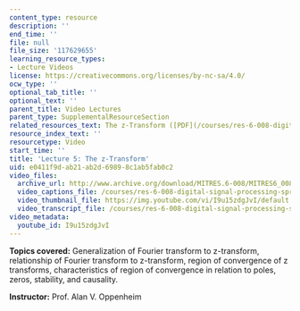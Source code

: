 ```yaml
---
content_type: resource
description: ''
end_time: ''
file: null
file_size: '117629655'
learning_resource_types:
- Lecture Videos
license: https://creativecommons.org/licenses/by-nc-sa/4.0/
ocw_type: ''
optional_tab_title: ''
optional_text: ''
parent_title: Video Lectures
parent_type: SupplementalResourceSection
related_resources_text: The z-Transform ([PDF](/courses/res-6-008-digital-signal-processing-spring-2011/resources/mitres_6_008s11_lec05-1))
resource_index_text: ''
resourcetype: Video
start_time: ''
title: 'Lecture 5: The z-Transform'
uid: e0411f9d-ab21-ab2d-6989-8c1ab5fab0c2
video_files:
  archive_url: http://www.archive.org/download/MITRES.6-008/MITRES6_008_lec05_300k.mp4
  video_captions_file: /courses/res-6-008-digital-signal-processing-spring-2011/38b05d06707c5690ab104a1c0e671c8c_I9u15zdgJvI.vtt
  video_thumbnail_file: https://img.youtube.com/vi/I9u15zdgJvI/default.jpg
  video_transcript_file: /courses/res-6-008-digital-signal-processing-spring-2011/d56ec08992fa129e9f121a434e54708d_I9u15zdgJvI.pdf
video_metadata:
  youtube_id: I9u15zdgJvI
---
```


**Topics covered:** Generalization of Fourier transform to z-transform, relationship of Fourier transform to z-transform, region of convergence of z transforms, characteristics of region of convergence in relation to poles, zeros, stability, and causality.

**Instructor:** Prof. Alan V. Oppenheim

